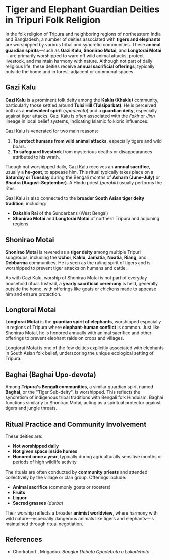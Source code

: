 

# **Tiger and Elephant Guardian Deities in Tripuri Folk Religion**

In the folk religion of Tripura and neighboring regions of northeastern India and Bangladesh, a number of deities associated with **tigers and elephants** are worshipped by various tribal and syncretic communities. These **animal guardian spirits**—such as **Gazi Kalu**, **Shonirao Motai**, and **Longtorai Motai**—are primarily worshipped to ward off wild animal attacks, protect livestock, and maintain harmony with nature. Although not part of daily religious life, these deities receive **annual sacrificial offerings**, typically outside the home and in forest-adjacent or communal spaces.



## **Gazi Kalu**

**Gazi Kalu** is a prominent folk deity among the **Kaklu (Khaklu)** community, particularly those settled around **Tulsi Hill (Tulsiparbat)**. He is perceived both as a **malevolent spirit** (*opodevota*) and a **guardian deity**, especially against tiger attacks. Gazi Kalu is often associated with the *Fakir* or *Jinn* lineage in local belief systems, indicating Islamic folkloric influences.

Gazi Kalu is venerated for two main reasons:

1. **To protect humans from wild animal attacks**, especially tigers and wild boars.
2. **To safeguard livestock** from mysterious deaths or disappearances attributed to his wrath.

Though not worshipped daily, Gazi Kalu receives an **annual sacrifice**, usually a **he-goat**, to appease him. This ritual typically takes place on a **Saturday or Tuesday** during the Bengali months of **Asharh (June–July)** or **Bhadra (August–September)**. A Hindu priest (*purohit*) usually performs the rites.

Gazi Kalu is also connected to the **broader South Asian tiger deity tradition**, including:

* **Dakshin Rai** of the Sundarbans (West Bengal)
* **Shonirao Motai** and **Longtorai Motai** of northern Tripura and adjoining regions


## **Shonirao Motai**

**Shonirao Motai** is revered as a **tiger deity** among multiple Tripuri subgroups, including the **Uchoi**, **Kaklu**, **Jamatia**, **Noatia**, **Riang**, and **Debbarma** communities. He is seen as the ruling spirit of tigers and is worshipped to prevent tiger attacks on humans and cattle.

As with Gazi Kalu, worship of Shonirao Motai is not part of everyday household ritual. Instead, a **yearly sacrificial ceremony** is held, generally outside the home, with offerings like goats or chickens made to appease him and ensure protection.


## **Longtorai Motai**

**Longtorai Motai** is the **guardian spirit of elephants**, worshipped especially in regions of Tripura where **elephant-human conflict** is common. Just like Shonirao Motai, he is honored annually with animal sacrifice and other offerings to prevent elephant raids on crops and villages.

Longtorai Motai is one of the few deities explicitly associated with elephants in South Asian folk belief, underscoring the unique ecological setting of Tripura.



## **Baghai (Baghai Upo-devota)**

Among **Tripura's Bengali communities**, a similar guardian spirit named **Baghai**, or the "Tiger Sub-deity", is worshipped. This reflects the syncretism of indigenous tribal traditions with Bengali folk Hinduism. Baghai functions similarly to Shonirao Motai, acting as a spiritual protector against tigers and jungle threats.



## **Ritual Practice and Community Involvement**

These deities are:

* **Not worshipped daily**
* **Not given space inside homes**
* **Honored once a year**, typically during agriculturally sensitive months or periods of high wildlife activity

The rituals are often conducted by **community priests** and attended collectively by the village or clan group. Offerings include:

* **Animal sacrifice** (commonly goats or roosters)
* **Fruits**
* **Liquor**
* **Sacred grasses** (*durba*)

Their worship reflects a broader **animist worldview**, where harmony with wild nature—especially dangerous animals like tigers and elephants—is maintained through ritual negotiation.

## References

- Chorkoborti, Mriganko. *Banglar Debota Opodebota o Lokodebota*.